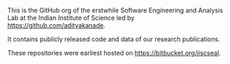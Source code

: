 This is the GitHub org of the erstwhile Software Engineering and Analysis Lab at the Indian Institute of Science led by https://github.com/adityakanade.

It contains publicly released code and data of our research publications.

These repositories were earliest hosted on https://bitbucket.org/iiscseal.
